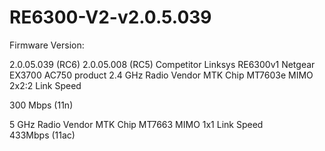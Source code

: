 # RE6300-V2-v2.0.5.039

Firmware Version:

2.0.05.039 (RC6)
2.0.05.008 (RC5)
Competitor
Linksys	RE6300v1
Netgear	EX3700
AC750 product
2.4 GHz Radio
Vendor	MTK
Chip	MT7603e
MIMO	2x2:2
Link Speed

300 Mbps (11n)

5 GHz Radio
Vendor	MTK
Chip	MT7663
MIMO	1x1
Link Speed	
433Mbps (11ac)

